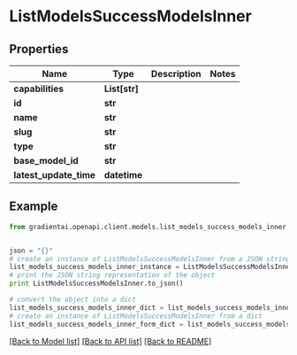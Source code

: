 # ListModelsSuccessModelsInner


## Properties
Name | Type | Description | Notes
------------ | ------------- | ------------- | -------------
**capabilities** | **List[str]** |  | 
**id** | **str** |  | 
**name** | **str** |  | 
**slug** | **str** |  | 
**type** | **str** |  | 
**base_model_id** | **str** |  | 
**latest_update_time** | **datetime** |  | 

## Example

```python
from gradientai.openapi.client.models.list_models_success_models_inner import ListModelsSuccessModelsInner


json = "{}"
# create an instance of ListModelsSuccessModelsInner from a JSON string
list_models_success_models_inner_instance = ListModelsSuccessModelsInner.from_json(json)
# print the JSON string representation of the object
print ListModelsSuccessModelsInner.to_json()

# convert the object into a dict
list_models_success_models_inner_dict = list_models_success_models_inner_instance.to_dict()
# create an instance of ListModelsSuccessModelsInner from a dict
list_models_success_models_inner_form_dict = list_models_success_models_inner.from_dict(list_models_success_models_inner_dict)
```
[[Back to Model list]](../README.md#documentation-for-models) [[Back to API list]](../README.md#documentation-for-api-endpoints) [[Back to README]](../README.md)


